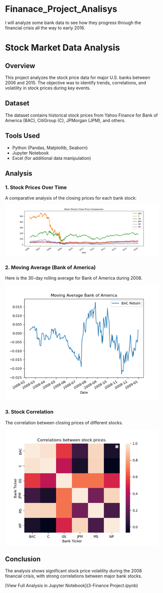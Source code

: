 # Finanace_Project_Analisys
I will analyze some bank data to see how they progress through the financial crisis all the way to early 2016.

# Stock Market Data Analysis

## Overview
This project analyzes the stock price data for major U.S. banks between 2006 and 2015. The objective was to identify trends, correlations, and volatility in stock prices during key events.

## Dataset
The dataset contains historical stock prices from Yahoo Finance for Bank of America (BAC), CitiGroup (C), JPMorgan (JPM), and others.

## Tools Used
- Python (Pandas, Matplotlib, Seaborn)
- Jupyter Notebook
- Excel (for additional data manipulation)

## Analysis
### 1. Stock Prices Over Time
A comparative analysis of the closing prices for each bank stock:

![Bank Stocks Close Price](bank_stocks_close_price.png)


### 2. Moving Average (Bank of America)
Here is the 30-day rolling average for Bank of America during 2008.

![BAC Rolling Average](moving_average_bac.png)

### 3. Stock Correlation
The correlation between closing prices of different stocks.

![Stock Correlation](stock_corr.png)

## Conclusion
The analysis shows significant stock price volatility during the 2008 financial crisis, with strong correlations between major bank stocks.

[View Full Analysis in Jupyter Notebook](3-Finance Project.ipynb)
